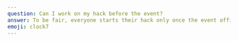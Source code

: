 ```yaml
---
question: Can I work on my hack before the event?
answer: To be fair, everyone starts their hack only once the event officially begins. We recommend setting up your environment (install Xcode, Android Studio, Git, etc) but don’t start hacking until the event!
emoji: clock7
---
```

